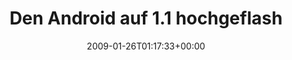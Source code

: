 ---
retweeted: false
source: <a href="http://twitter.com" rel="nofollow">Twitter Web Client</a>
entities:
  hashtags:
  - text: spannung
    indices:
    - '34'
    - '43'
  symbols: []
  user_mentions: []
  urls: []
display_text_range:
- '0'
- '43'
favorite_count: '0'
id_str: '1147907431'
truncated: false
retweet_count: '0'
id: '1147907431'
created_at: Mon Jan 26 01:17:33 +0000 2009
favorited: false
full_text: 'Den Android auf 1.1 hochgeflasht. #spannung'
lang: de
tags:
- spannung
- pesos:twitter
date: '2009-01-26T01:17:33+00:00'
src: https://twitter.com/bascht/status/1147907431
original_url: https://twitter.com/bascht/status/1147907431
type: twitter_tweet
text: 'Den Android auf 1.1 hochgeflasht. #spannung'
title: Den Android auf 1.1 hochgeflash

---